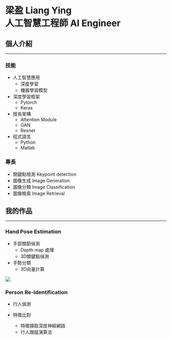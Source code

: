 # 梁盈 Liang Ying<br>人工智慧工程師 AI Engineer
## 個人介紹

---
### 技能


* 人工智慧應用
  * 深度學習
  * 機器學習模型
* 深度學習框架
  * Pytorch
  * Keras
* 擅長架構
  * Attention Module
  * GAN
  * Resnet
* 程式語言
  * Python
  * Matlab  

### 專長


* 關鍵點檢測 Keypoint detection
* 圖像生成 Image Generation
* 圖像分類 Image Classification 
* 圖像檢索 Image Retrieval
## 我的作品

---
### Hand Pose Estimation
* 手部關節偵測
  * Depth map 處理
  * 3D關鍵點偵測
* 手勢分類
  * 3D向量計算
  
![](resuli.gif)    
### Person Re-Identification
- 行人偵測

- 特徵比對
  - 特徵擷取深度神經網路
  - 行人跟蹤演算法